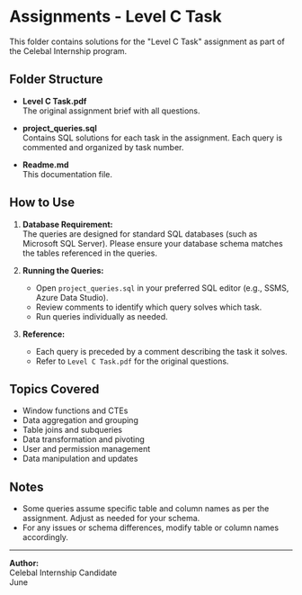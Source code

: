 # Assignments - Level C Task

This folder contains solutions for the "Level C Task" assignment as part of the Celebal Internship program.

## Folder Structure

- **Level C Task.pdf**  
  The original assignment brief with all questions.

- **project_queries.sql**  
  Contains SQL solutions for each task in the assignment. Each query is commented and organized by task number.

- **Readme.md**  
  This documentation file.

## How to Use

1. **Database Requirement:**  
   The queries are designed for standard SQL databases (such as Microsoft SQL Server). Please ensure your database schema matches the tables referenced in the queries.

2. **Running the Queries:**  
   - Open `project_queries.sql` in your preferred SQL editor (e.g., SSMS, Azure Data Studio).
   - Review comments to identify which query solves which task.
   - Run queries individually as needed.

3. **Reference:**  
   - Each query is preceded by a comment describing the task it solves.
   - Refer to `Level C Task.pdf` for the original questions.

## Topics Covered

- Window functions and CTEs
- Data aggregation and grouping
- Table joins and subqueries
- Data transformation and pivoting
- User and permission management
- Data manipulation and updates

## Notes

- Some queries assume specific table and column names as per the assignment. Adjust as needed for your schema.
- For any issues or schema differences, modify table or column names accordingly.

---

**Author:**  
Celebal Internship Candidate  
June